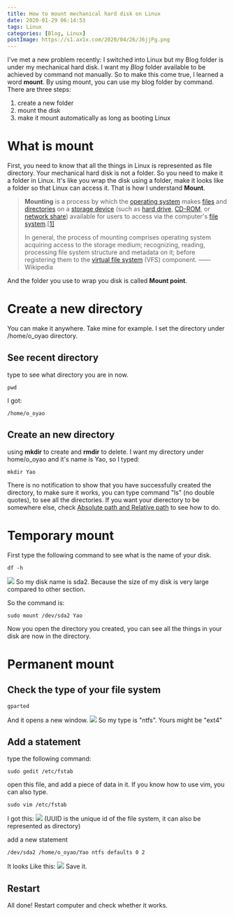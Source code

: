 ```yaml
---
title: How to mount mechanical hard disk on Linux
date: 2020-01-29 06:14:53
tags: Linux
categories: [Blog, Linux]
postImage: https://s1.ax1x.com/2020/04/26/J6jjPg.png
---
```


I've met a new problem recently: I switched into Linux but my Blog folder is under my mechanical hard disk.  I want my *Blog* folder available to be achieved by command not manually.  So to make this come true, I learned a word **mount**.  By using mount, you can use my blog folder by command. There are three steps:

1. create a new folder
2. mount the disk
3. make it mount automatically as long as booting Linux

<!--more-->

# What is mount
First, you need to know that all the things in Linux is represented as file directory. Your mechanical hard disk is not a folder. So you need to make it a folder in Linux. It's like you wrap the disk using a folder, make it looks like a folder so that Linux can access it. That is how I understand **Mount**.
> **Mounting** is a process by which the [operating system](https://en.wikipedia.org/wiki/Operating_system) makes [files](https://en.wikipedia.org/wiki/Computer_file) and [directories](https://en.wikipedia.org/wiki/Directory_(computing)) on a [storage device](https://en.wikipedia.org/wiki/Computer_data_storage) (such as [hard drive](https://en.wikipedia.org/wiki/Hard_disk_drive), [CD-ROM](https://en.wikipedia.org/wiki/CD-ROM), or [network share](https://en.wikipedia.org/wiki/Network_share)) available for users to access via the computer's [file system](https://en.wikipedia.org/wiki/File_system).[[1\]](https://en.wikipedia.org/wiki/Mount_(computing)#cite_note-1)
>
> In general, the process of mounting comprises operating system acquiring access to the storage medium; recognizing, reading, processing file system structure and metadata on it; before registering them to the [virtual file system](https://en.wikipedia.org/wiki/Virtual_file_system) (VFS) component.  ——Wikipedia

And the folder you use to wrap you disk is called **Mount point**.
# Create a new directory
You can make it anywhere.
Take mine for example. I set the directory under /home/o_oyao directory.
## See recent directory 
type to see what directory you are in now.
```
pwd
```
I got:
```
/home/o_oyao
```
## Create an new directory
using **mkdir** to create and **rmdir** to delete.
I want my directory under home/o_oyao and it's name is Yao, so I typed: 
```
mkdir Yao
```
There is no notification to show that you have successfully created the directory, to make sure it works, you can type command  "ls" (no double quotes), to see all the directories. 
If you want your dierectory to be somewhere else, check [Absolute path and Relative path](https://dyingdown.github.io/2020/01/29/Absolute-path-Relative-path/) to see how to do.
# Temporary mount
First type the following command to see what is the name of your disk.
```
df -h
```
![](https://imgconvert.csdnimg.cn/aHR0cHM6Ly9zMi5heDF4LmNvbS8yMDIwLzAxLzI5LzFRVkVHVi5wbmc?x-oss-process=image/format,png)
So my disk name is sda2.  Because the size of my disk is very large compared to other section.

So the command is:
```
sudo mount /dev/sda2 Yao
```
Now you open the directory you created, you can see all the things in your disk are now in the directory.

# Permanent mount
## Check the type of your file system
```
gparted
```
And it opens a new window.
![](https://imgconvert.csdnimg.cn/aHR0cHM6Ly9zMi5heDF4LmNvbS8yMDIwLzAxLzI5LzFRZVVVQS5wbmc?x-oss-process=image/format,png)
So my type is "ntfs". Yours might be "ext4"

## Add a statement
type the following command:

```
sudo gedit /etc/fstab
```

open this file, and add a piece of data in it. If you know how to use vim, you can also type.

```
sudo vim /etc/fstab
```
I got this: 
![](https://imgconvert.csdnimg.cn/aHR0cHM6Ly9zMi5heDF4LmNvbS8yMDIwLzAxLzI5LzFRWmQ2VS5wbmc?x-oss-process=image/format,png)
(UUID is the unique id of the file system, it can also be represented as directory) 

add a new statement

```
/dev/sda2 /home/o_oyao/Yao ntfs defaults 0 2
```

It looks Like this:
![](https://imgconvert.csdnimg.cn/aHR0cHM6Ly9zMi5heDF4LmNvbS8yMDIwLzAxLzI5LzFRbWRaNC5wbmc?x-oss-process=image/format,png)
Save it.
## Restart 
All done!  Restart computer and check whether it works.